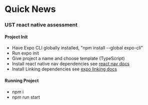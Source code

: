 # Quick News
### UST react native assessment

#### Project Init
- Have Expo CLI globally installed, "npm install --global expo-cli"
- Run expo init
- Give project a name and choose template (TypeScript)
- Install react native nav dependencies see <a href="https://reactnavigation.org/docs/getting-started" title="Hobbit lifestyles">react nav docs</a>
- Install Linking dependencies see <a href="https://docs.expo.dev/guides/linking/">expo linking docs</a>

#### Running Project
- npm i
- npm run start